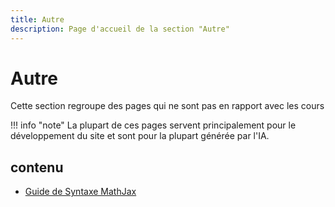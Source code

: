 ```yaml
---
title: Autre
description: Page d'accueil de la section "Autre"
---
```


# Autre

Cette section regroupe des pages qui ne sont pas en rapport avec les cours

!!! info "note"
    La plupart de ces pages servent principalement pour le développement du site et sont pour la plupart générée par l'IA.

## contenu

- [Guide de Syntaxe MathJax](guide_mathjax.md)